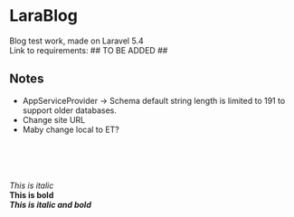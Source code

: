 # LaraBlog
Blog test work, made on Laravel 5.4 <br />
Link to requirements: ## TO BE ADDED ##<br />

## Notes
- AppServiceProvider -> Schema default string length is limited to 191 to support older databases. <br />
- Change site URL <br />
- Maby change local to ET? <br />






<br /><br /><br /><br />
*This is italic* <br />
**This is bold** <br />
***This is italic and bold*** <br />